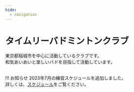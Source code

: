 ```yaml
---
hide:
  - navigation
---
```

# タイムリーバドミントンクラブ
東京都稲城市を中心に活動しているクラブです。  
和気あいあいと楽しいバドを目指して活動しています。  
</br>

!!! お知らせ
    2023年7月の練習スケジュールを追加しました。  
    詳しくは、[スケジュール](./schedule.md)をご覧ください。
